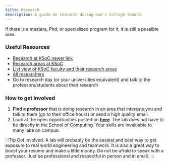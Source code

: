 ```yaml
---
title: Research
description: A guide on research during one's College tenure.
---
```

If there is a masters, Phd, or specialized program for it, it is still a possible area.
### Useful Resources
- [Research at KSoC newer link](https://www.cs.utah.edu/research/)
- [Research areas at KSoC](https://www.cs.utah.edu/graduate/prospective-students/admissions/research-areas/)
- [List view of KSoC faculty and their research areas](https://www.cs.utah.edu/people/faculty/)
- [All researchers](https://faculty.utah.edu/findaresearcher/)
- Go to research day (or your universities equivalent) and talk to the professors/students about their research

### How to get involved
1. **Find a professor** that is doing research in an area that interests you and talk to them (go to their office hours) or send a high quality email.
2. Look at the open opportunities posted on [**here**](https://our.utah.edu/find-a-research-opportunity/). The lab does not have to be directly in the School of Computing. Your skills are invaluable to many labs on campus.

:::Tip
Get involved. A lab will probably be the easiest and best way to get exposure to real world engineering and teamwork. It is also a great way to boost your resume and make a little money.
Do not be afraid to speak with a professor. Just be professional and respectful in person and in email.
:::
